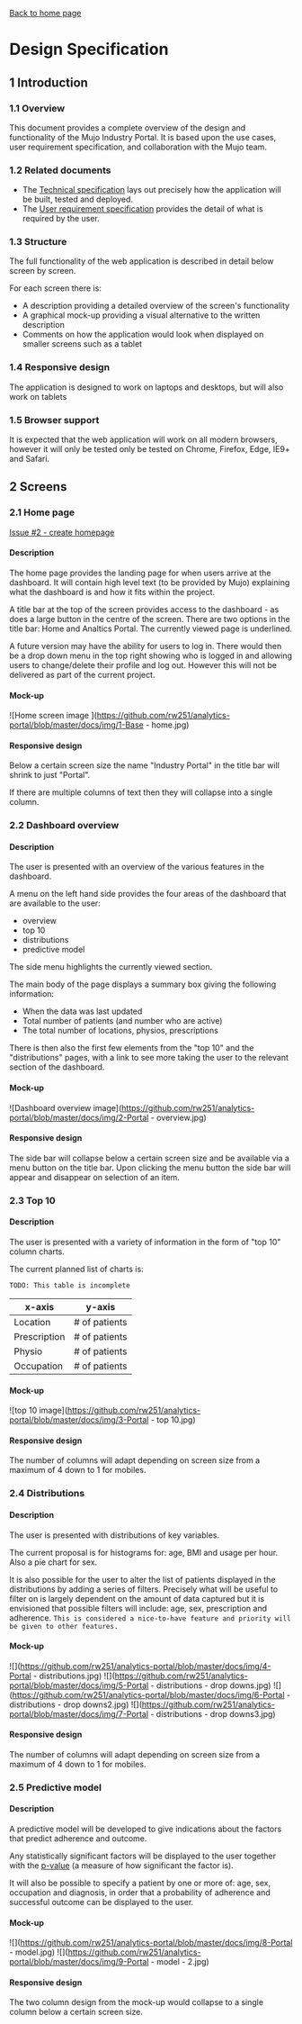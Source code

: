 [Back to home page](../../../)

# Design Specification

## 1 Introduction

### 1.1 Overview

This document provides a complete overview of the design and functionality of the Mujo Industry Portal. It is based upon the use cases, user requirement specification, and collaboration with the Mujo team.

### 1.2 Related documents

* The [Technical specification](tech.md) lays out precisely how the application will be built, tested and deployed.
* The [User requirement specification]() provides the detail of what is required by the user.

### 1.3 Structure

The full functionality of the web application is described in detail below screen by screen.

For each screen there is:

- A description providing a detailed overview of the screen's functionality
- A graphical mock-up providing a visual alternative to the written description
- Comments on how the application would look when displayed on smaller screens such as a tablet

### 1.4 Responsive design

The application is designed to work on laptops and desktops, but will also work on tablets

### 1.5 Browser support

It is expected that the web application will work on all modern browsers, however it will only be tested only be tested on Chrome, Firefox, Edge, IE9+ and Safari.

## 2 Screens

### 2.1 Home page

[Issue #2 - create homepage](https://github.com/rw251/analytics-portal/issues/2)

#### Description

The home page provides the landing page for when users arrive at the dashboard. It will contain high level text (to be provided by Mujo) explaining what the dashboard is and how it fits within the project.

A title bar at the top of the screen provides access to the dashboard - as does a large button in the centre of the screen. There are two options in the title bar: Home and Analtics Portal. The currently viewed page is underlined.

A future version may have the ability for users to log in. There would then be a drop down menu in the top right showing who is logged in and allowing users to change/delete their profile and log out. However this will not be delivered as part of the current project.

#### Mock-up

![Home screen image ](https://github.com/rw251/analytics-portal/blob/master/docs/img/1-Base - home.jpg)

#### Responsive design

Below a certain screen size the name "Industry Portal" in the title bar will shrink to just "Portal".

If there are multiple columns of text then they will collapse into a single column.

### 2.2 Dashboard overview

#### Description

The user is presented with an overview of the various features in the dashboard.

A menu on the left hand side provides the four areas of the dashboard that are available to the user:

* overview
* top 10
* distributions
* predictive model

The side menu highlights the currently viewed section.

The main body of the page displays a summary box giving the following information:

* When the data was last updated
* Total number of patients (and number who are active)
* The total number of locations, physios, prescriptions

There is then also the first few elements from the "top 10" and the "distributions" pages, with a link to see more taking the user to the relevant section of the dashboard.

#### Mock-up

![Dashboard overview image](https://github.com/rw251/analytics-portal/blob/master/docs/img/2-Portal - overview.jpg)

#### Responsive design

The side bar will collapse below a certain screen size and be available via a menu button on the title bar. Upon clicking the menu button the side bar will appear and disappear on selection of an item.

### 2.3 Top 10

#### Description

The user is presented with a variety of information in the form of "top 10" column charts.

The current planned list of charts is:

`TODO: This table is incomplete`

| x-axis       | y-axis        |
|--------------|---------------|
| Location     | # of patients |
| Prescription | # of patients |
| Physio       | # of patients |
| Occupation   | # of patients |

#### Mock-up

![top 10 image](https://github.com/rw251/analytics-portal/blob/master/docs/img/3-Portal - top 10.jpg)

#### Responsive design

The number of columns will adapt depending on screen size from a maximum of 4 down to 1 for mobiles.

### 2.4 Distributions

#### Description

The user is presented with distributions of key variables.

The current proposal is for histograms for: age, BMI and usage per hour. Also a pie chart for sex.

It is also possible for the user to alter the list of patients displayed in the distributions by adding a series of filters. Precisely what will be useful to filter on is largely dependent on the amount of data captured but it is envisioned that possible filters will include: age, sex, prescription and adherence. `This is considered a nice-to-have feature and priority will be given to other features.`

#### Mock-up

![](https://github.com/rw251/analytics-portal/blob/master/docs/img/4-Portal - distributions.jpg)
![](https://github.com/rw251/analytics-portal/blob/master/docs/img/5-Portal - distributions - drop downs.jpg)
![](https://github.com/rw251/analytics-portal/blob/master/docs/img/6-Portal - distributions - drop downs2.jpg)
![](https://github.com/rw251/analytics-portal/blob/master/docs/img/7-Portal - distributions - drop downs3.jpg)

#### Responsive design

The number of columns will adapt depending on screen size from a maximum of 4 down to 1 for mobiles.

### 2.5 Predictive model

#### Description

A predictive model will be developed to give indications about the factors that predict adherence and outcome.

Any statistically significant factors will be displayed to the user together with the [p-value](https://en.wikipedia.org/wiki/P-value) (a measure of how significant the factor is).

It will also be possible to specify a patient by one or more of: age, sex, occupation and diagnosis, in order that a probability of adherence and successful outcome can be displayed to the user.

#### Mock-up

![](https://github.com/rw251/analytics-portal/blob/master/docs/img/8-Portal - model.jpg)
![](https://github.com/rw251/analytics-portal/blob/master/docs/img/9-Portal - model - 2.jpg)

#### Responsive design

The two column design from the mock-up would collapse to a single column below a certain screen size.

